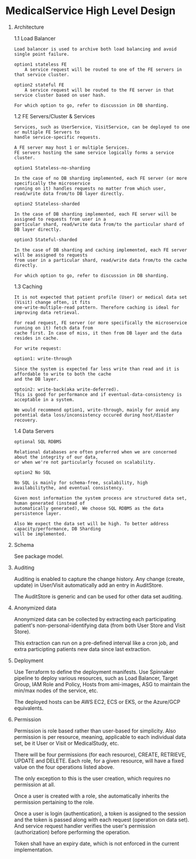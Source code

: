 # MedicalService High Level Design

1. Architecture

   1.1 Load Balancer
       
       Load balancer is used to archive both load balancing and avoid single point failure.
       
       option1 stateless FE
           A service request will be routed to one of the FE servers in that service cluster.
           
       option2 stateful FE
           A service request will be routed to the FE server in that service cluster based on user hash.
           
       For which option to go, refer to discussion in DB sharding.
       
   1.2 FE Servers/Cluster & Services
       
       Services, such as UserService, VisitService, can be deployed to one or multiple FE Servers to 
       handle service-specific requests.
       
       A FE server may host 1 or multiple Services. 
       FE servers hosting the same service logically forms a service cluster.
       
       option1 Stateless-no-sharding
       
       In the case of no DB sharding implemented, each FE server (or more specifically the microservice 
       running on it) handles requests no matter from which user, read/write data from/to DB layer directly.
       
       option2 Stateless-sharded
       
       In the case of DB sharding implemented, each FE server will be assigned to requests from user in a 
       particular shard, read/write data from/to the particular shard of DB layer directly.
       
       option3 Stateful-sharded
       
       In the case of DB sharding and caching implemented, each FE server will be assigned to requests 
       from user in a particular shard, read/write data from/to the cache directly. 

       For which option to go, refer to discussion in DB sharding.
       
   1.3 Caching
   
       It is not expected that patient profile (User) or medical data set (Visit) change often, it fits 
       one-write-multiple-read pattern. Therefore caching is ideal for improving data retrieval.
              
       For read request, FE server (or more specifically the microservice running on it) fetch data from 
       cache first. In case of miss, it then from DB layer and the data resides in cache.
       
       For write request:
       
       option1: write-through 
       
       Since the system is expected far less write than read and it is affordable to write to both the cache 
       and the DB layer. 
       
       optoin2: write-back(aka write-deferred).
       This is good for performance and if eventual-data-consistency is acceptable in a system.
          
       We would recommend option1, write-through, mainly for avoid any 
       potential data loss/inconsistency occured during host/diaster recovery.
       
   1.4 Data Servers

       optional SQL RDBMS
       
       Relational databases are often preferred when we are concerned about the integrity of our data, 
       or when we're not particularly focused on scalability.
       
       option2 No SQL
       
       No SQL is mainly for schema-free, scalability, high availabilitythe, and eventual consistency. 
       
       Given most information the system process are structured data set, human generated (instead of
       automatically generated), We choose SQL RDBMS as the data persistence layer.
       
       Also We expect the data set will be high. To better address capacity/performance, DB Sharding 
       will be implemented.       
       
2. Schema
    
    See package model.
    
3. Auditing
    
    Auditing is enabled to capture the change history. Any change (create, update) in User/Visit 
    automatically add an entry in AuditStore.
     
    The AuditStore is generic and can be used for other data set auditing.
 
4. Anonymized data 
    
    Anonymized data can be collected by extracting each participating patient's non-personal-identifying 
    data (from both User Store and Visit Store).
     
    
    This extraction can run on a pre-defined interval like a cron job, and extra participting patients new data
    since last extraction.
    
5. Deployment

    Use Terraform to define the deployment manifests.
    Use Spinnaker pipeline to deploy various resources, such as Load Balancer, Target Group, IAM Role and
    Policy, Hosts from ami-images, ASG to maintain the min/max nodes of the service, etc.
    
    The deployed hosts can be AWS EC2, ECS or EKS, or the Azure/GCP equivalents.

6. Permission

   Permission is role based rather than user-based for simplicity. Also permission is per resource, meaning, 
   applicable to each individual data set, be it User or Visit or MedicalStudy, etc.
   
   There will be four permissions (for each resource), CREATE, RETRIEVE, UPDATE and DELETE.
   Each role, for a given resource, will have a fixed value on the four operations listed above.
   
   The only exception to this is the user creation, which requires no permission at all.
   
   Once a user is created with a role, she automatically inherits the permission pertaining to the role.
   
   Once a user is login (authentication), a token is assigned to the session and the token is passed along 
   with each request (operation on data set). And service request handler verifies the user's permission 
   (authorization) before performing the operation.
   
   Token shall have an expiry date, which is not enforced in the current implementation.
